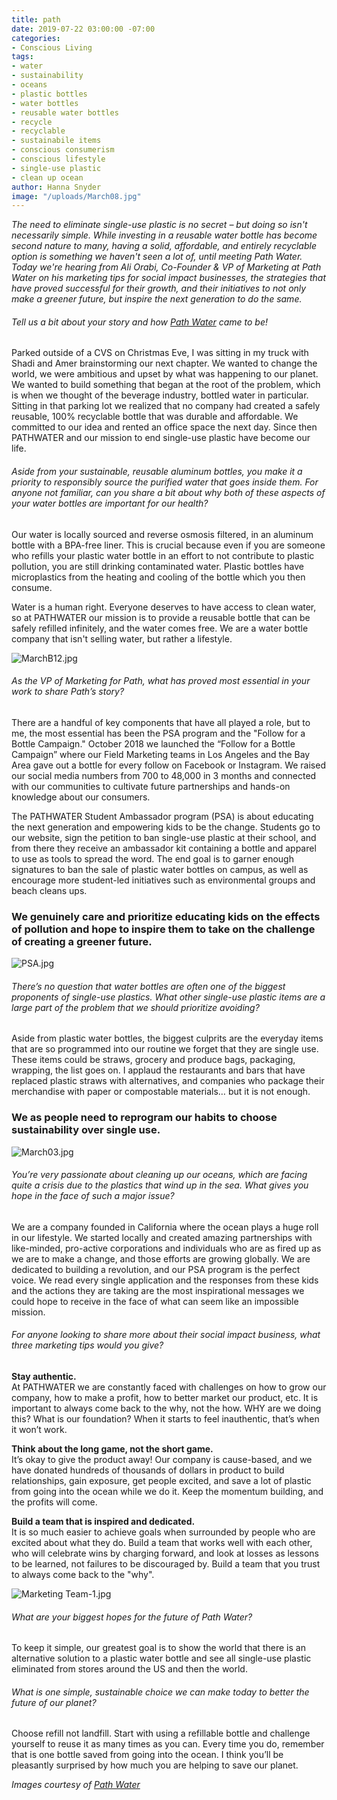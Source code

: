 ```yaml
---
title: path
date: 2019-07-22 03:00:00 -07:00
categories:
- Conscious Living
tags:
- water
- sustainability
- oceans
- plastic bottles
- water bottles
- reusable water bottles
- recycle
- recyclable
- sustainabile items
- conscious consumerism
- conscious lifestyle
- single-use plastic
- clean up ocean
author: Hanna Snyder
image: "/uploads/March08.jpg"
---
```


_The need to eliminate single-use plastic is no secret – but doing so isn't necessarily simple. While investing in a reusable water bottle has become second nature to many, having a solid, affordable, and entirely recyclable option is something we haven't seen a lot of, until meeting Path Water. Today we're hearing from Ali Orabi, Co-Founder & VP of Marketing at Path Water on his marketing tips for social impact businesses, the strategies that have proved successful for their growth, and their initiatives to not only make a greener future, but inspire the next generation to do the same._

###### Tell us a bit about your story and how [Path Water](https://drinkpathwater.com/) came to be!
 
Parked outside of a CVS on Christmas Eve, I was sitting in my truck with Shadi and Amer brainstorming our next chapter. We wanted to change the world, we were ambitious and upset by what was happening to our planet. We wanted to build something that began at the root of the problem, which is when we thought of the beverage industry, bottled water in particular. Sitting in that parking lot we realized that no company had created a safely reusable, 100% recyclable bottle that was durable and affordable. We committed to our idea and rented an office space the next day. Since then PATHWATER and our mission to end single-use plastic have become our life. 
 
###### Aside from your sustainable, reusable aluminum bottles, you make it a priority to responsibly source the purified water that goes inside them. For anyone not familiar, can you share a bit about why both of these aspects of your water bottles are important for our health?
 
Our water is locally sourced and reverse osmosis filtered, in an aluminum bottle with a BPA-free liner. This is crucial because even if you are someone who refills your plastic water bottle in an effort to not contribute to plastic pollution, you are still drinking contaminated water. Plastic bottles have microplastics  from the heating and cooling of the bottle which you then consume. 

Water is a human right. Everyone deserves to have access to clean water, so at PATHWATER our mission is to provide a reusable bottle that can be safely refilled infinitely, and the water comes free.  We are a water bottle company that isn't selling water, but rather a lifestyle. 

![MarchB12.jpg](/uploads/MarchB12.jpg)
 
###### As the VP of Marketing for Path, what has proved most essential in your work to share Path’s story?
 
There are a handful of key components that have all played a role, but to me, the most essential has been the PSA program and the "Follow for a Bottle Campaign." October 2018 we launched the “Follow for a Bottle Campaign” where our Field Marketing teams in Los Angeles and the Bay Area gave out a bottle for every follow on Facebook or Instagram. We raised our social media numbers from 700 to 48,000 in 3 months and connected with our communities to cultivate future partnerships and hands-on knowledge about our consumers.

The PATHWATER Student Ambassador program (PSA) is about educating the next generation and empowering kids to be the change. Students go to our website, sign the petition to ban single-use plastic at their school, and from there they receive an ambassador kit containing a bottle and apparel to use as tools to spread the word.
The end goal is to garner enough signatures to ban the sale of plastic water bottles on campus, as well as encourage more student-led initiatives such as environmental groups and beach cleans ups. 

### We genuinely care and prioritize educating kids on the effects of pollution and hope to inspire them to take on the challenge of creating a greener future. 

![PSA.jpg](/uploads/PSA.jpg)

###### There’s no question that water bottles are often one of the biggest proponents of single-use plastics. What other single-use plastic items are a large part of the problem that we should prioritize avoiding? 
 
Aside from plastic water bottles, the biggest culprits are the everyday items that are so programmed into our routine we forget that they are single use. These items could be straws, grocery and produce bags, packaging, wrapping, the list goes on. I applaud the restaurants and bars that have replaced plastic straws with alternatives, and companies who package their merchandise with paper or compostable materials… but it is not enough. 

### We as people need to reprogram our habits to choose sustainability over single use.

![March03.jpg](/uploads/March03.jpg)
 
###### You’re very passionate about cleaning up our oceans, which are facing quite a crisis due to the plastics that wind up in the sea. What gives you hope in the face of such a major issue? 
 
We are a company founded in California where the ocean plays a huge roll in our lifestyle. We started locally and created amazing partnerships with like-minded, pro-active corporations and individuals who are as fired up as we are to make a change, and those efforts are growing globally. We are dedicated to building a revolution, and our PSA program is the perfect voice. We read every single application and the responses from these kids and the actions they are taking are the most inspirational messages we could hope to receive in the face of what can seem like an impossible mission. 
 
###### For anyone looking to share more about their social impact business, what three marketing tips would you give?
 
**Stay authentic.**  
At PATHWATER we are constantly faced with challenges on how to grow our company, how to make a profit, how to better market our product, etc. It is important to always come back to the why, not the how. WHY are we doing this? What is our foundation? When it starts to feel inauthentic, that’s when it won’t work.
 
**Think about the long game, not the short game.**   
It’s okay to give the product away! Our company is cause-based, and we have donated hundreds of thousands of dollars in product to build relationships, gain exposure, get people excited, and save a lot of plastic from going into the ocean while we do it. Keep the momentum building, and the profits will come. 
 
**Build a team that is inspired and dedicated.**   
It is so much easier to achieve goals when surrounded by people who are excited about what they do. Build a team that works well with each other, who will celebrate wins by charging forward, and look at losses as lessons to be learned, not failures to be discouraged by. Build a team that you trust to always come back to the "why". 

![Marketing Team-1.jpg](/uploads/Marketing%20Team-1.jpg)
 
###### What are your biggest hopes for the future of Path Water?
 
To keep it simple, our greatest goal is to show the world that there is an alternative solution to a plastic water bottle and see all single-use plastic eliminated from stores around the US and then the world. 
 
###### What is one simple, sustainable choice we can make today to better the future of our planet?
 
Choose refill not landfill. Start with using a refillable bottle and challenge yourself to reuse it as many times as you can. Every time you do, remember that is one bottle saved from going into the ocean. I think you’ll be pleasantly surprised by how much you are helping to save our planet.

_Images courtesy of [Path Water](https://drinkpathwater.com/)_